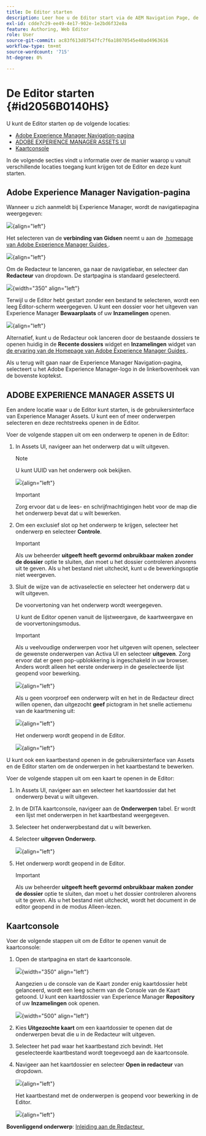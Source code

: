 ```yaml
---
title: De Editor starten
description: Leer hoe u de Editor start via de AEM Navigation Page, de gebruikersinterface van AEM Assets en de kaartconsole in Adobe Experience Manager Guides.
exl-id: cdde7c29-ee49-4e17-902e-1e2bd6f32e8a
feature: Authoring, Web Editor
role: User
source-git-commit: ac83f613d87547fc7f6a18070545e40ad4963616
workflow-type: tm+mt
source-wordcount: '715'
ht-degree: 0%

---
```


# De Editor starten {#id2056B0140HS}

U kunt de Editor starten op de volgende locaties:

- [Adobe Experience Manager Navigation-pagina](#adobe-experience-manager-navigation-page)
- [ADOBE EXPERIENCE MANAGER ASSETS UI](#adobe-experience-manager-assets-ui)
- [Kaartconsole](#map-console)

In de volgende secties vindt u informatie over de manier waarop u vanuit verschillende locaties toegang kunt krijgen tot de Editor en deze kunt starten.

## Adobe Experience Manager Navigation-pagina

Wanneer u zich aanmeldt bij Experience Manager, wordt de navigatiepagina weergegeven:

![](images/web-editor-from-navigation-page.png){align="left"}

Het selecteren van de **verbinding van Gidsen** neemt u aan de [&#x200B; homepage van Adobe Experience Manager Guides &#x200B;](./intro-home-page.md).

![](images/aem-home-page.png){align="left"}

Om de Redacteur te lanceren, ga naar de navigatiebar, en selecteer dan **Redacteur** van dropdown. De startpagina is standaard geselecteerd.

![](images/editor-home-page-dropdown.png){width="350" align="left"}

Terwijl u de Editor hebt gestart zonder een bestand te selecteren, wordt een leeg Editor-scherm weergegeven. U kunt een dossier voor het uitgeven van Experience Manager **Bewaarplaats** of uw **Inzamelingen** openen.

![](images/web-editor-launch-page.png){align="left"}

Alternatief, kunt u de Redacteur ook lanceren door de bestaande dossiers te openen huidig in de **Recente dossiers** widget en **Inzamelingen** widget van [&#x200B; de ervaring van de Homepage van Adobe Experience Manager Guides &#x200B;](./intro-home-page.md).


Als u terug wilt gaan naar de Experience Manager Navigation-pagina, selecteert u het Adobe Experience Manager-logo in de linkerbovenhoek van de bovenste koptekst.


## ADOBE EXPERIENCE MANAGER ASSETS UI

Een andere locatie waar u de Editor kunt starten, is de gebruikersinterface van Experience Manager Assets. U kunt een of meer onderwerpen selecteren en deze rechtstreeks openen in de Editor.

Voer de volgende stappen uit om een onderwerp te openen in de Editor:

1. In Assets UI, navigeer aan het onderwerp dat u wilt uitgeven.

   >[!NOTE]
   >
   > U kunt UUID van het onderwerp ook bekijken.

   ![](images/assets_ui_with_uuid_cs.png){align="left"}

   >[!IMPORTANT]
   >
   > Zorg ervoor dat u de lees- en schrijfmachtigingen hebt voor de map die het onderwerp bevat dat u wilt bewerken.

1. Om een exclusief slot op het onderwerp te krijgen, selecteer het onderwerp en selecteer **Controle**.

   >[!IMPORTANT]
   >
   > Als uw beheerder **uitgeeft heeft gevormd onbruikbaar maken zonder de dossier** optie te sluiten, dan moet u het dossier controleren alvorens uit te geven. Als u het bestand niet uitcheckt, kunt u de bewerkingsoptie niet weergeven.

1. Sluit de wijze van de activaselectie en selecteer het onderwerp dat u wilt uitgeven.

   De voorvertoning van het onderwerp wordt weergegeven.

   U kunt de Editor openen vanuit de lijstweergave, de kaartweergave en de voorvertoningsmodus.

   >[!IMPORTANT]
   >
   > Als u veelvoudige onderwerpen voor het uitgeven wilt openen, selecteer de gewenste onderwerpen van Activa UI en selecteer **uitgeven**. Zorg ervoor dat er geen pop-upblokkering is ingeschakeld in uw browser. Anders wordt alleen het eerste onderwerp in de geselecteerde lijst geopend voor bewerking.

   ![](images/edit-from-preview_cs.png){align="left"}

   Als u geen voorproef een onderwerp wilt en het in de Redacteur direct willen openen, dan uitgezocht **geef** pictogram in het snelle actiemenu van de kaartmening uit:

   ![](images/edit-topic-from-quick-action_cs.png){align="left"}

   Het onderwerp wordt geopend in de Editor.

   ![](images/edit-mode.png){align="left"}

U kunt ook een kaartbestand openen in de gebruikersinterface van Assets en de Editor starten om de onderwerpen in het kaartbestand te bewerken.

Voer de volgende stappen uit om een kaart te openen in de Editor:

1. In Assets UI, navigeer aan en selecteer het kaartdossier dat het onderwerp bevat u wilt uitgeven.
1. In de DITA kaartconsole, navigeer aan de **Onderwerpen** tabel. Er wordt een lijst met onderwerpen in het kaartbestand weergegeven.
1. Selecteer het onderwerpbestand dat u wilt bewerken.
1. Selecteer **uitgeven Onderwerp**.

   ![](images/edit-topics-map-console_cs.png){align="left"}

1. Het onderwerp wordt geopend in de Editor.

   >[!IMPORTANT]
   >
   > Als uw beheerder **uitgeeft heeft gevormd onbruikbaar maken zonder de dossier** optie te sluiten, dan moet u het dossier controleren alvorens uit te geven. Als u het bestand niet uitcheckt, wordt het document in de editor geopend in de modus Alleen-lezen.

## Kaartconsole

Voer de volgende stappen uit om de Editor te openen vanuit de kaartconsole:

1. Open de startpagina en start de kaartconsole.

   ![](images/editor-map-console-dropdown.png){width="350" align="left"}

   Aangezien u de console van de Kaart zonder enig kaartdossier hebt gelanceerd, wordt een leeg scherm van de Console van de Kaart getoond. U kunt een kaartdossier van Experience Manager **Repository** of uw **Inzamelingen** ook openen.

   ![](images/launch-map-console.png){width="500" align="left"}

1. Kies **Uitgezochte kaart** om een kaartdossier te openen dat de onderwerpen bevat die u in de Redacteur wilt uitgeven.
1. Selecteer het pad waar het kaartbestand zich bevindt. Het geselecteerde kaartbestand wordt toegevoegd aan de kaartconsole.
1. Navigeer aan het kaartdossier en selecteer **Open in redacteur** van dropdown.

   ![](images/map-console-open-in-editor.png){align="left"}

   Het kaartbestand met de onderwerpen is geopend voor bewerking in de Editor.

   ![](images/map-console-edit-topics.png){align="left"}






**Bovenliggend onderwerp**: [&#x200B; Inleiding aan de Redacteur &#x200B;](web-editor.md)
